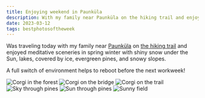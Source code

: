 ```yaml
---
title: Enjoying weekend in Paunküla
description: With my family near Paunküla on the hiking trail and enjoyed meditative sceneries in spring winter with shiny snow under the Sun, lakes, covered by ice, evergreen pines, and snowy slopes.
date: 2023-03-12
tags: bestphotosoftheweek
---
```


Was traveling today with my family near <a href="https://osm.org/go/0xgBViQcX--?node=1973429338" target="_blank">Paunküla</a> on <a href="https://osm.org/go/0xKr2YL?relation=5424653" target="_blank">the hiking trail</a> and enjoyed meditative sceneries in spring winter with shiny snow under the Sun, lakes, covered by ice, evergreen pines, and snowy slopes.

A full switch of environment helps to reboot before the next workweek!

<script src="https://unpkg.com/@appnest/masonry-layout/umd/masonry-layout.min.js"></script>
<masonry-layout gap="20">
<img src="{% imageUrl 'content/001.jpeg' %}" alt="Corgi in the forest" />
<img src="{% imageUrl 'content/002.jpeg' %}" alt="Corgi on the bridge" />
<img src="{% imageUrl 'content/003.jpeg' %}" alt="Corgi on the trail" />
<img src="{% imageUrl 'content/004.jpeg' %}" alt="Sky through pines" />
<img src="{% imageUrl 'content/005.jpeg' %}" alt="Sun through pines" />
<img src="{% imageUrl 'content/006.jpeg' %}" alt="Sunny field" />
</masonry-layout>
